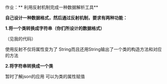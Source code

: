 

作业：** 利用反射机制完成一种数据解析工具**

**自己设计一种数据格式，然后通过反射机制，要求有两种功能：**

**1.将一个类转换成字符串（你们所设计的数据格式）**

（见我的代码）

使用反射不仅将属性变为了 String而且还用String输出了一个类的构造方法和对应的方法

**2.将字符串转换成一个类**

暂时了解json的应用
可以为类的属性赋值
